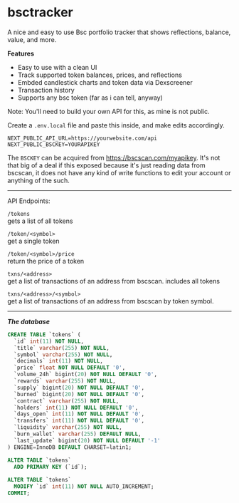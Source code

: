 # bsctracker
A nice and easy to use Bsc portfolio tracker that shows reflections, balance, value, and more.

**Features**
- Easy to use with a clean UI
- Track supported token balances, prices, and reflections
- Embded candlestick charts and token data via Dexscreener
- Transaction history
- Supports any bsc token (far as i can tell, anyway)

Note: You'll need to build your own API for this, as mine is not public.

Create a `.env.local` file and paste this inside, and make edits accordingly. 

```
NEXT_PUBLIC_API_URL=https://yourwebsite.com/api
NEXT_PUBLIC_BSCKEY=YOURAPIKEY
```

The `BSCKEY` can be acquired from https://bscscan.com/myapikey. It's not that big of a deal if this exposed because it's just reading data from bscscan, it does not have any kind of write functions to edit your account or anything of the such.

---

API Endpoints:

`/tokens`<br>
gets a list of all tokens

`/token/<symbol>`<br>
get a single token

`/token/<symbol>/price`<br>
return the price of a token

`txns/<address>`<br>
get a list of transactions of an address from bscscan. includes all tokens

`txns/<address>/<symbol>`<br>
get a list of transactions of an address from bscscan by token symbol. 

---

***The database***
```sql
CREATE TABLE `tokens` (
  `id` int(11) NOT NULL,
  `title` varchar(255) NOT NULL,
  `symbol` varchar(255) NOT NULL,
  `decimals` int(11) NOT NULL,
  `price` float NOT NULL DEFAULT '0',
  `volume_24h` bigint(20) NOT NULL DEFAULT '0',
  `rewards` varchar(255) NOT NULL,
  `supply` bigint(20) NOT NULL DEFAULT '0',
  `burned` bigint(20) NOT NULL DEFAULT '0',
  `contract` varchar(255) NOT NULL,
  `holders` int(11) NOT NULL DEFAULT '0',
  `days_open` int(11) NOT NULL DEFAULT '0',
  `transfers` int(11) NOT NULL DEFAULT '0',
  `liquidity` varchar(255) NOT NULL,
  `burn_wallet` varchar(255) DEFAULT NULL,
  `last_update` bigint(20) NOT NULL DEFAULT '-1'
) ENGINE=InnoDB DEFAULT CHARSET=latin1;

ALTER TABLE `tokens`
  ADD PRIMARY KEY (`id`);
  
ALTER TABLE `tokens`
  MODIFY `id` int(11) NOT NULL AUTO_INCREMENT;
COMMIT;
```

